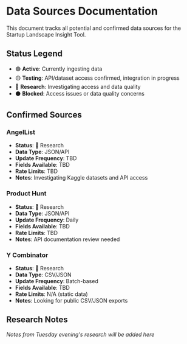 # Data Sources Documentation

This document tracks all potential and confirmed data sources for the Startup Landscape Insight Tool.

## Status Legend
- 🟢 **Active**: Currently ingesting data
- 🟡 **Testing**: API/dataset access confirmed, integration in progress  
- 🔴 **Research**: Investigating access and data quality
- ⚫ **Blocked**: Access issues or data quality concerns

## Confirmed Sources

### AngelList
- **Status**: 🔴 Research
- **Data Type**: JSON/API
- **Update Frequency**: TBD
- **Fields Available**: TBD
- **Rate Limits**: TBD
- **Notes**: Investigating Kaggle datasets and API access

### Product Hunt  
- **Status**: 🔴 Research
- **Data Type**: JSON/API
- **Update Frequency**: Daily
- **Fields Available**: TBD
- **Rate Limits**: TBD
- **Notes**: API documentation review needed

### Y Combinator
- **Status**: 🔴 Research  
- **Data Type**: CSV/JSON
- **Update Frequency**: Batch-based
- **Fields Available**: TBD
- **Rate Limits**: N/A (static data)
- **Notes**: Looking for public CSV/JSON exports

## Research Notes

*Notes from Tuesday evening's research will be added here*
